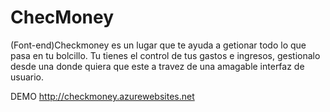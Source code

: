 # ChecMoney
(Font-end)Checkmoney es un lugar que te ayuda a getionar todo lo que pasa en tu bolcillo. Tu tienes el control de tus gastos e ingresos, gestionalo desde una donde quiera que este a travez de una amagable interfaz de usuario.

DEMO
http://checkmoney.azurewebsites.net
